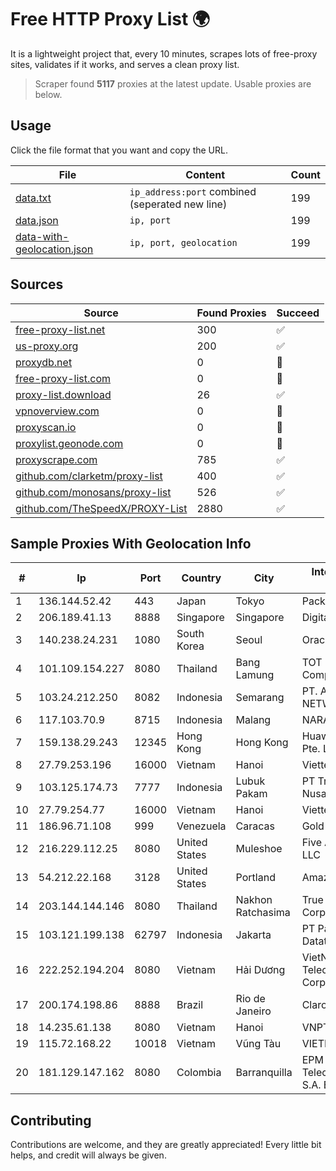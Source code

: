
# Free HTTP Proxy List 🌍

It is a lightweight project that, every 10 minutes, scrapes lots of free-proxy sites, validates if it works, and serves a clean proxy list.


> Scraper found **5117** proxies at the latest update. Usable proxies are below.

## Usage

Click the file format that you want and copy the URL.


|File|Content|Count|
|----|-------|-----|
|[data.txt](https://raw.githubusercontent.com/themiralay/Proxy-List-World/master/data.txt)|`ip_address:port` combined (seperated new line)|199|
|[data.json](https://raw.githubusercontent.com/themiralay/Proxy-List-World/master/data.json)|`ip, port`|199|
|[data-with-geolocation.json](https://raw.githubusercontent.com/themiralay/Proxy-List-World/master/data-with-geolocation.json)|`ip, port, geolocation`|199|

## Sources

|Source|Found Proxies|Succeed|
|------|-------------|-------|
|[free-proxy-list.net](https://free-proxy-list.net)|300|✅|
|[us-proxy.org](https://www.us-proxy.org)|200|✅|
|[proxydb.net](http://proxydb.net)|0|🚫|
|[free-proxy-list.com](https://free-proxy-list.com/?page=&port=&type%5B%5D=http&type%5B%5D=https&up_time=0&search=Search)|0|🚫|
|[proxy-list.download](https://www.proxy-list.download/HTTP)|26|✅|
|[vpnoverview.com](https://vpnoverview.com/privacy/anonymous-browsing/free-proxy-servers)|0|🚫|
|[proxyscan.io](https://www.proxyscan.io)|0|🚫|
|[proxylist.geonode.com](https://proxylist.geonode.com/api/proxy-list?limit=300&page=1&sort_by=lastChecked&sort_type=desc&protocols=http,https)|0|🚫|
|[proxyscrape.com](https://api.proxyscrape.com/v2/?request=displayproxies&protocol=http&timeout=10000&country=all&ssl=all&anonymity=all)|785|✅|
|[github.com/clarketm/proxy-list](https://raw.githubusercontent.com/clarketm/proxy-list/master/proxy-list-raw.txt)|400|✅|
|[github.com/monosans/proxy-list](https://raw.githubusercontent.com/monosans/proxy-list/main/proxies/http.txt)|526|✅|
|[github.com/TheSpeedX/PROXY-List](https://raw.githubusercontent.com/TheSpeedX/PROXY-List/master/http.txt)|2880|✅|


## Sample Proxies With Geolocation Info

|#|Ip|Port|Country|City|Internet Service Provider|
|-|--|----|-------|----|-------------------------|
|1|136.144.52.42|443|Japan|Tokyo|Packet Host, Inc.|
|2|206.189.41.13|8888|Singapore|Singapore|DigitalOcean, LLC|
|3|140.238.24.231|1080|South Korea|Seoul|Oracle Corporation|
|4|101.109.154.227|8080|Thailand|Bang Lamung|TOT Public Company Limited|
|5|103.24.212.250|8082|Indonesia|Semarang|PT. ADAU PUTRA NETWORK|
|6|117.103.70.9|8715|Indonesia|Malang|NARATEL|
|7|159.138.29.243|12345|Hong Kong|Hong Kong|Huawei International Pte. Ltd.|
|8|27.79.253.196|16000|Vietnam|Hanoi|Viettel Corporation|
|9|103.125.174.73|7777|Indonesia|Lubuk Pakam|PT Trinity Teknologi Nusantara|
|10|27.79.254.77|16000|Vietnam|Hanoi|Viettel Corporation|
|11|186.96.71.108|999|Venezuela|Caracas|Gold Data C.A|
|12|216.229.112.25|8080|United States|Muleshoe|Five Area Systems, LLC|
|13|54.212.22.168|3128|United States|Portland|Amazon.com, Inc.|
|14|203.144.144.146|8080|Thailand|Nakhon Ratchasima|True Internet Corporation CO. Ltd.|
|15|103.121.199.138|62797|Indonesia|Jakarta|PT Parsaoran Global Datatrans|
|16|222.252.194.204|8080|Vietnam|Hải Dương|VietNam Post and Telecom Corporation|
|17|200.174.198.86|8888|Brazil|Rio de Janeiro|Claro S.A|
|18|14.235.61.138|8080|Vietnam|Hanoi|VNPT|
|19|115.72.168.22|10018|Vietnam|Vũng Tàu|VIETELmetro|
|20|181.129.147.162|8080|Colombia|Barranquilla|EPM Telecomunicaciones S.A. E.S.P.|



## Contributing

Contributions are welcome, and they are greatly appreciated! Every
little bit helps, and credit will always be given.

